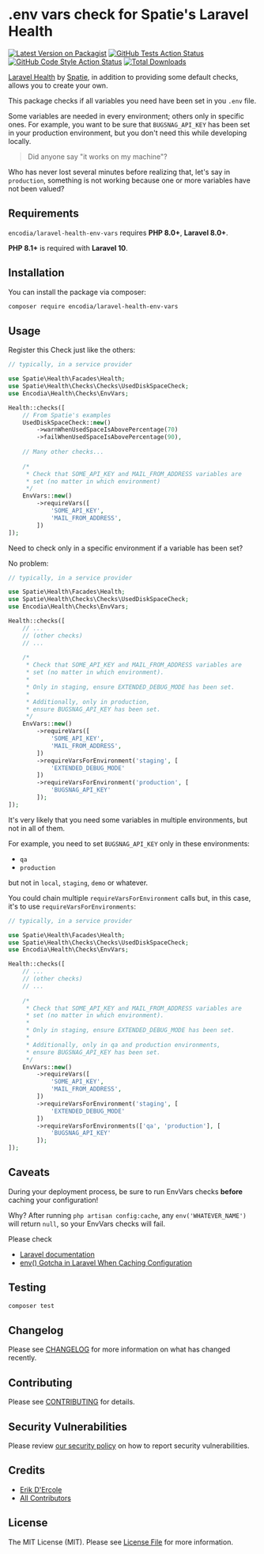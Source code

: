 # .env vars check for Spatie's Laravel Health

[![Latest Version on Packagist](https://img.shields.io/packagist/v/encodia/laravel-health-env-vars.svg?style=flat-square)](https://packagist.org/packages/encodia/laravel-health-env-vars)
[![GitHub Tests Action Status](https://img.shields.io/github/actions/workflow/status/encodia/laravel-health-env-vars/run-tests.yml?branch=main&label=tests&style=flat-square)](https://github.com/encodia/laravel-health-env-vars/actions?query=workflow%3Arun-tests+branch%3Amain)
[![GitHub Code Style Action Status](https://img.shields.io/github/actions/workflow/status/encodia/laravel-health-env-vars/fix-php-code-style-issues.yml?branch=main&label=code%20style&style=flat-square)](https://github.com/encodia/laravel-health-env-vars/actions?query=workflow%3A"Fix+PHP+code+style+issues"+branch%3Amain)
[![Total Downloads](https://img.shields.io/packagist/dt/encodia/laravel-health-env-vars.svg?style=flat-square)](https://packagist.org/packages/encodia/laravel-health-env-vars)

[Laravel Health](https://github.com/spatie/laravel-health) by [Spatie](https://spatie.be/),
in addition to providing some default checks, allows you to create your own.

This package checks if all variables you need have been set in you `.env` file.

Some variables are needed in every environment; others only in specific ones.
For example, you want to be sure that `BUGSNAG_API_KEY` has been set in your production
environment, but you don't need this while developing locally.

> Did anyone say "it works on my machine"?

Who has never lost several minutes before realizing that, let's say in `production`,
something is not working because one or more variables have not been valued?

## Requirements

`encodia/laravel-health-env-vars` requires **PHP 8.0+**, **Laravel 8.0+**.

**PHP 8.1+** is required with **Laravel 10**.

## Installation

You can install the package via composer:

```bash
composer require encodia/laravel-health-env-vars
```

## Usage

Register this Check just like the others:

```php
// typically, in a service provider

use Spatie\Health\Facades\Health;
use Spatie\Health\Checks\Checks\UsedDiskSpaceCheck;
use Encodia\Health\Checks\EnvVars;

Health::checks([
    // From Spatie's examples
    UsedDiskSpaceCheck::new()
        ->warnWhenUsedSpaceIsAbovePercentage(70)
        ->failWhenUsedSpaceIsAbovePercentage(90),
        
    // Many other checks...
    
    /*
     * Check that SOME_API_KEY and MAIL_FROM_ADDRESS variables are
     * set (no matter in which environment)
     */
    EnvVars::new()
        ->requireVars([
            'SOME_API_KEY',
            'MAIL_FROM_ADDRESS',
        ])
]);
```

Need to check only in a specific environment if a variable has been set?

No problem:

```php
// typically, in a service provider

use Spatie\Health\Facades\Health;
use Spatie\Health\Checks\Checks\UsedDiskSpaceCheck;
use Encodia\Health\Checks\EnvVars;

Health::checks([
    // ...
    // (other checks)
    // ...
    
    /*
     * Check that SOME_API_KEY and MAIL_FROM_ADDRESS variables are
     * set (no matter in which environment).
     * 
     * Only in staging, ensure EXTENDED_DEBUG_MODE has been set.
     * 
     * Additionally, only in production,
     * ensure BUGSNAG_API_KEY has been set.
     */
    EnvVars::new()
        ->requireVars([
            'SOME_API_KEY',
            'MAIL_FROM_ADDRESS',
        ])
        ->requireVarsForEnvironment('staging', [
            'EXTENDED_DEBUG_MODE'
        ])
        ->requireVarsForEnvironment('production', [
            'BUGSNAG_API_KEY'
        ]);
]);
```

It's very likely that you need some variables in multiple environments, but not in all of them.

For example, you need to set `BUGSNAG_API_KEY` only in these environments:

- `qa`
- `production`

but not in `local`, `staging`, `demo` or whatever.

You could chain multiple `requireVarsForEnvironment` calls but, in this case, it's to use `requireVarsForEnvironments`:

```php
// typically, in a service provider

use Spatie\Health\Facades\Health;
use Spatie\Health\Checks\Checks\UsedDiskSpaceCheck;
use Encodia\Health\Checks\EnvVars;

Health::checks([
    // ...
    // (other checks)
    // ...
    
    /*
     * Check that SOME_API_KEY and MAIL_FROM_ADDRESS variables are
     * set (no matter in which environment).
     * 
     * Only in staging, ensure EXTENDED_DEBUG_MODE has been set.
     * 
     * Additionally, only in qa and production environments,
     * ensure BUGSNAG_API_KEY has been set.
     */
    EnvVars::new()
        ->requireVars([
            'SOME_API_KEY',
            'MAIL_FROM_ADDRESS',
        ])
        ->requireVarsForEnvironment('staging', [
            'EXTENDED_DEBUG_MODE'
        ])
        ->requireVarsForEnvironments(['qa', 'production'], [
            'BUGSNAG_API_KEY'
        ]);
]);
```

## Caveats

During your deployment process, be sure to run EnvVars checks **before**
caching your configuration!

Why? After running `php artisan config:cache`, any `env('WHATEVER_NAME')` will return `null`, so
your EnvVars checks will fail.

Please check

* [Laravel documentation](https://laravel.com/docs/9.x/configuration#configuration-caching)
* [env() Gotcha in Laravel When Caching Configuration](https://andy-carter.com/blog/env-gotcha-in-laravel-when-caching-configuration)

## Testing

```bash
composer test
```

## Changelog

Please see [CHANGELOG](CHANGELOG.md) for more information on what has changed recently.

## Contributing

Please see [CONTRIBUTING](.github/CONTRIBUTING.md) for details.

## Security Vulnerabilities

Please review [our security policy](../../security/policy) on how to report security vulnerabilities.

## Credits

- [Erik D'Ercole](https://github.com/eleftrik)
- [All Contributors](../../contributors)

## License

The MIT License (MIT). Please see [License File](LICENSE.md) for more information.
